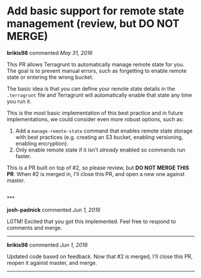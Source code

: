 # Add basic support for remote state management (review, but DO NOT MERGE)

**brikis98** commented *May 31, 2016*

This PR allows Terragrunt to automatically manage remote state for you. The goal is to prevent manual errors, such as forgetting to enable remote state or entering the wrong bucket.

The basic idea is that you can define your remote state details in the `.terragrunt` file and Terragrunt will automatically enable that state any time you run it. 

This is the most basic implementation of this best practice and in future implementations, we could consider even more robust options, such as:
1. Add a `manage-remote-state` command that enables remote state storage with best practices (e.g. creating an S3 bucket, enabling versioning, enabling encryption).
2. Only enable remote state if it isn’t _already_ enabled so commands run faster.

This is a PR built on top of #2, so please review, but **DO NOT MERGE THIS PR**. When #2 is merged in, I'll close this PR, and open a new one against master.

<br />
***


**josh-padnick** commented *Jun 1, 2016*

LGTM! Excited that you got this implemented. Feel free to respond to comments and merge.

***

**brikis98** commented *Jun 1, 2016*

Updated code based on feedback. Now that #2 is merged, I'll close this PR, reopen it against master, and merge.

***

